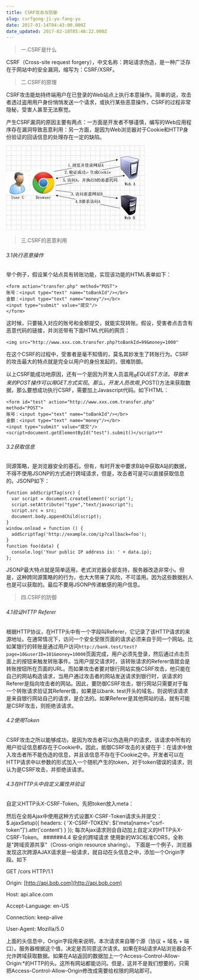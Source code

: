 ```yaml
---
title: CSRF攻击与防御
slug: csrfgong-ji-yu-fang-yu
date: 2017-01-14T04:43:00.000Z
date_updated: 2017-02-18T05:48:22.000Z
---
```


> 一.CSRF是什么

CSRF（Cross-site request forgery），中文名称：跨站请求伪造，是一种广泛存在于网站中的安全漏洞，缩写为：CSRF/XSRF。

> 二.CSRF的原理

CSRF攻击能劫持终端用户在已登录的Web站点上执行本意操作。简单的说，攻击者透过盗用用户身份悄悄发送一个请求，或执行某些恶意操作，CSRF的过程非常隐秘，受害人甚至无法察觉。

产生CSRF漏洞的原因主要有两点：一方面是开发者不够谨慎，编写的Web应用程序存在漏洞导致恶意利用：另一方面，是因为Web浏览器对于Cookie和HTTP身份验证的回话信息的处理存在一定的缺陷。

![](/source/images/2017/02/-1.png)

> 三.CSRF的恶意利用

###### 3.1执行恶意操作

举个例子，假设某个站点具有转账功能，实现该功能的HTML表单如下：

    <form action="transfer.php" method="POST">
    账号：<input type="text" name="toBankId"/></br>
    金额：<input type="text" name="money"/></br>
    <input type="submit" value="提交"/>
    </form>
    

这时候，只要输入对应的账号和金额提交，就能实现转账。假设，受害者点击含有恶意代码的链接，并浏览带有下面HTML代码的网页：

    <img src="http://www.xxx.com.transfer.php?toBankId=99&money=1000"
    

在这个CSRF的过程中，受害者是毫不知情的，莫名其妙发生了转账行为。CSRF的攻击最大的特点就是完全以用户的身份发起的，很难防御。

以上CSRF能成功地原因，还有一个是因为开发人员滥用$_REQUEST方法，导致本来的POST操作可以用GET方式实现。那么，开发人员改用$_POST()方法来获取数据，那么要想成功执行CSRF，需要加上Javascript代码。如下HTML：

    <form id="test" action="http://www.xxx.com.transfer.php" method="POST">
    账号：<input type="text" name="toBankId"/></br>
    金额：<input type="text" name="money"/></br>
    <input type="submit" value="提交"/>
    <script>document.getElementById("test").submit()</script>**
    

###### 3.2获取信息

同源策略，是浏览器安全的基石。但有，有时开发中要求B站中获取A站的数据，不得不使用JSONP的方式进行跨域请求，但是，攻击者可是可以直接获取信息的。JSONP如下：

    function addScriptTag(src) {
      var script = document.createElement('script');
      script.setAttribute("type","text/javascript");
      script.src = src;
      document.body.appendChild(script);
    }
    window.onload = function () {
      addScriptTag('http://example.com/ip?callback=foo');
    }
    function foo(data) {
      console.log('Your public IP address is: ' + data.ip);
    };
    

JSONP最大特点就是简单适用，老式浏览器全部支持，服务器改造非常小。但是，这种跨同源策略的的行为，也大大带来了风险，不可滥用。因为这些数据别人也是可以获取的。最后不要用JSONP传递敏感的用户信息。

> 四.CSRF的防御

###### 4.1验证HTTP Referer

根据HTTP协议，在HTTP头中有一个字段叫Referer，它记录了该HTTP请求的来源地址。在通常情况下，访问一个安全受限页面的请求必须来自于同一个网站。比如某银行的转账是通过用户访问`http://bank.test/test?page=10&userID=101&money=10000`页面完成，用户必须先登录，然后通过点击页面上的按钮来触发转账事件。当用户提交请求时，该转账请求的Referer值就会是转账按钮所在页面的URL。而如果攻击者要对银行网站实施CSRF攻击，他只能在自己的网站构造请求，当用户通过攻击者的网站发送请求到银行时，该请求的Referer是指向攻击者的网站。因此，要防御CSRF攻击，银行网站只需要对于每一个转账请求验证其Referer值，如果是以bank. test开头的域名，则说明该请求是来自银行网站自己的请求，是合法的。如果Referer是其他网站的话，就有可能是CSRF攻击，则拒绝该请求。

###### 4.2使用Token

CSRF攻击之所以能够成功，是因为攻击者可以伪造用户的请求，该请求中所有的用户验证信息都存在于Cookie中。因此，抵御CSRF攻击的关键在于：在请求中放入攻击者所不能伪造的信息，并且该信息不存在于Cookie之中。开发者可以在HTTP请求中以参数的形式加入一个随机产生的token，对于token错误的请求，则认为是CSRF攻击，并拒绝该请求。

###### 4.3在HTTP头中自定义属性并验证

自定义HTTP头X-CSRF-Token。先把token放入meta：

然后在全局Ajax中使用这种方式设置X-CSRF-Token请求头并提交：
$.ajaxSetup({
    headers: {
        'X-CSRF-TOKEN': $('meta[name="csrf-token"]').attr('content')
    }
});
每次Ajax请求则会自动加上自定义的HTTP头X-CSRF-Token。
######4.4 安全的跨域请求
使用新的W3C标准CORS，全称是"跨域资源共享"（Cross-origin resource sharing）。
下面是一个例子，浏览器发现这次跨源AJAX请求是一般请求，就自动在头信息之中，添加一个Origin字段。如下

GET /cors HTTP/1.1

Origin: [http://api.bob.com](http://api.bob.com)

Host: api.alice.com

Accept-Language: en-US

Connection: keep-alive

User-Agent: Mozilla/5.0

上面的头信息中，Origin字段用来说明，本次请求来自哪个源（协议 + 域名 + 端口）。服务器根据这个值，决定是否同意这次请求。如果在B站请求A站浏览器会不允许跨域获取数据。如果在A站返回的数据加上一个Access-Control-Allow-Origin:*的HTTP的头。这所有网站都能访问。但是，这并不是我们想要的，只需把Access-Control-Allow-Origin修改成需要给权限的网站即可。
